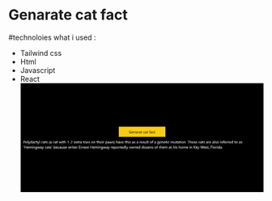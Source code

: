 # Genarate cat fact

#technoloies what i used :

- Tailwind css
- Html
- Javascript
- React
![screenshot](./ScreenShot_Cat%20fact.png)